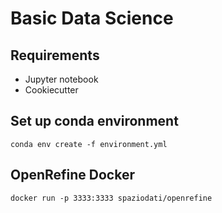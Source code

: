 # Basic Data Science
## Requirements
- Jupyter notebook
- Cookiecutter

## Set up conda environment
    conda env create -f environment.yml

## OpenRefine Docker
    docker run -p 3333:3333 spaziodati/openrefine
